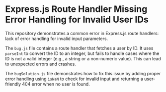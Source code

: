 # Express.js Route Handler Missing Error Handling for Invalid User IDs

This repository demonstrates a common error in Express.js route handlers:  lack of error handling for invalid input parameters.

The `bug.js` file contains a route handler that fetches a user by ID. It uses `parseInt` to convert the ID to an integer, but fails to handle cases where the ID is not a valid integer (e.g., a string or a non-numeric value). This can lead to unexpected errors and crashes.

The `bugSolution.js` file demonstrates how to fix this issue by adding proper error handling using `isNaN` to check for invalid input and returning a user-friendly 404 error when no user is found.